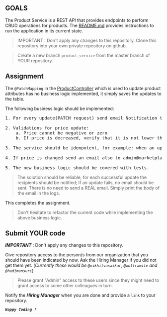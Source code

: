 ## GOALS
The Product Service is a REST API that provides endpoints to perform CRUD operations for products.
The [README.md](README.md) provides instructions to run the application in its current state.

> IMPORTANT : Don't apply any changes to this repository. Clone this repository into your own private repository on github.

> Create a new branch `product_service` from the master branch of YOUR repository.


## Assignment

The `@PatchMapping` in the [ProductController](src/main/java/com/gfgtech/product/web/ProductController.java) which is used to update product attributes has no business logic implemented, it simply saves the updates to the table.

The following business logic should be implemented:

<pre>
1. For every update(PATCH request) send email Notification to seller on email id seller@marketplace.com. The notification email must contain the old and new changed values.

2. Validations for price update:
    a. Price cannot be negative or zero
    b. If price is decreased, verify that it is not lower than half of the current price. If it is, send an appropriate error message to the client.

3. The service should be idempotent, for example: when an update request is made with no change to any fields, email notification SHOULD NOT be sent.

4. If price is changed send an email also to admin@marketplace.com in addition to the seller email in step 1 (seller@marketplace.com)

5. The new business logic should be covered with tests.
</pre>

> The solution should be reliable, for each successful update the recipients should be notified; If an update fails, no email should be sent.
> There is no need to send a REAL email. Simply print the body of the email in the logs.

This completes the assignment. 

> Don't hesitate to refactor the current code while implementing the above business logic.
## Submit YOUR code

**_IMPORTANT_** : Don't apply any changes to this repository.

Give repository access to the person/s from our organization that you should have been indicated by now. 
Ask the Hiring Manager if you did not get them yet. (_Currently these would be `@nikhilvasaikar`, `@wolframite` and `@hadimansuri`_)

> Please grant "Admin" access to these users since they might need to grant access to some other colleagues in turn.

Notify the **_Hiring Manager_** when you are done and provide a `link` to your repository.

**_`Happy Coding !`_**
